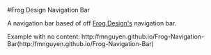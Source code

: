 #Frog Design Navigation Bar

A navigation bar based of off [Frog Design's](http://www.frogdesign.com) navigation bar.

Example with no content: 
  http:/fmnguyen.github.io/Frog-Navigation-Bar(http:/fmnguyen.github.io/Frog-Navigation-Bar)
